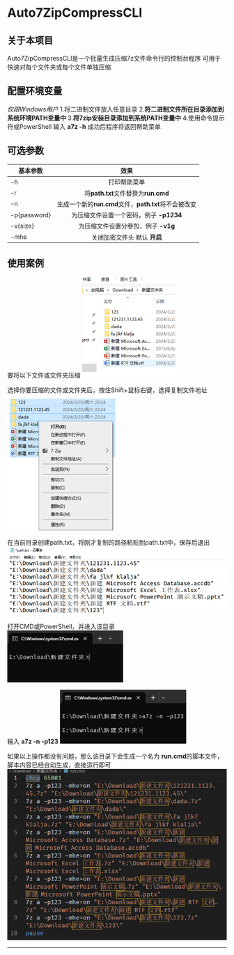 # Auto7ZipCompressCLI
## 关于本项目
Auto7ZipCompressCLI是一个批量生成压缩7z文件命令行的控制台程序
可用于快速对每个文件夹或每个文件单独压缩

## 配置环境变量
*仅限Windows用户*
1.将二进制文件放入任意目录
2.**将二进制文件所在目录添加到系统环境PATH变量中**
3.**将7zip安装目录添加到系统PATH变量中**
4.使用命令提示符或PowerShell 输入 **a7z -h** 成功后程序将返回帮助菜单

## 可选参数

基本参数|效果
---|:----:
-h|打印帮助菜单
-r|将**path.txt**文件替换为**run.cmd**
-n|生成一个新的**run.cmd**文件，**path.txt**将不会被改变
-p{password}|为压缩文件设置一个密码，例子 **-p1234**
-v{size}|为压缩文件设置分卷包，例子 **-v1g**
-mhe|关闭加密文件头     默认 **开启**

## 使用案例

要将以下文件或文件夹压缩
<img src="resource\a.png" alt="第一步" style="zoom:80%;" />

选择你要压缩的文件或文件夹后，按住Shift+鼠标右键，选择复制文件地址
<img src="resource\c.png" alt="第三步" style="zoom:80%;" />

在当前目录创建path.txt，将刚才复制的路径粘贴到path.txt中，保存后退出
<img src="resource\d.png" style="zoom:80%;" />

打开CMD或PowerShell，并进入该目录
<img src="resource\b.png" alt="第二部" style="zoom:80%;" /> 

输入 **a7z -n -p123**
<img src="resource\e.png" alt="第五步" style="zoom:80%;" />

如果以上操作都没有问题，那么该目录下会生成一个名为 **run.cmd**的脚本文件，脚本内容已经自动生成，直接运行即可
<img src="resource\f.png" style="zoom:80%;" />

***